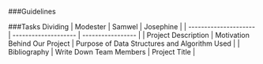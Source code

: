 ###Guidelines 

###Tasks Dividing
| Modester              | Samwel               | Josephine         |
| --------------------- | -------------------- | ----------------- |
| Project Description   | Motivation Behind Our Project  | Purpose of Data Structures and Algorithm Used |
| Bibliography          | Write Down Team Members        | Project Title                                 |

